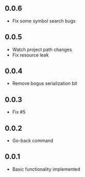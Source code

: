 ## 0.0.6
* Fix some symbol search bugs

## 0.0.5
* Watch project path changes
* Fix resource leak

## 0.0.4
* Remove bogus serialization bit

## 0.0.3
* Fix #5

## 0.0.2
* Go-back command

## 0.0.1
* Basic functionality implemented
